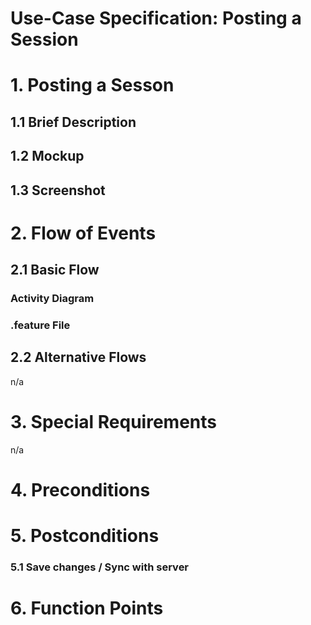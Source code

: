 # Use-Case Specification: Posting a Session

# 1. Posting a Sesson

## 1.1 Brief Description

## 1.2 Mockup

## 1.3 Screenshot

# 2. Flow of Events

## 2.1 Basic Flow

### Activity Diagram


### .feature File



## 2.2 Alternative Flows
n/a

# 3. Special Requirements
n/a

# 4. Preconditions

# 5. Postconditions

### 5.1 Save changes / Sync with server


# 6. Function Points
